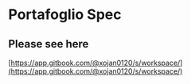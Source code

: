 # Portafoglio Spec

## Please see here

[https://app.gitbook.com/@xojan0120/s/workspace/](https://app.gitbook.com/@xojan0120/s/workspace/)

